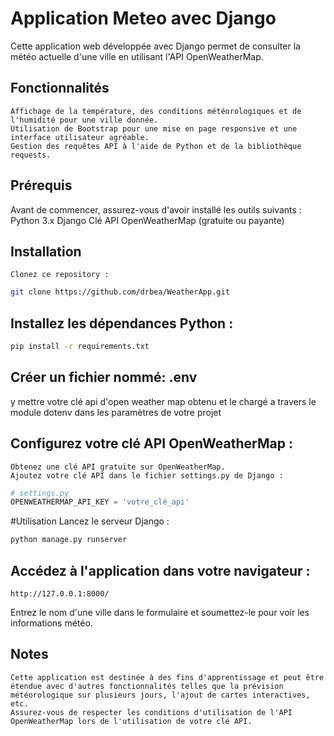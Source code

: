 # Application Meteo avec Django
Cette application web développée avec Django permet de consulter la météo actuelle d'une ville en utilisant l'API OpenWeatherMap.

## Fonctionnalités
    Affichage de la température, des conditions météorologiques et de l'humidité pour une ville donnée.
    Utilisation de Bootstrap pour une mise en page responsive et une interface utilisateur agréable.
    Gestion des requêtes API à l'aide de Python et de la bibliothèque requests.

## Prérequis
Avant de commencer, assurez-vous d'avoir installé les outils suivants :
    Python 3.x
    Django
    Clé API OpenWeatherMap (gratuite ou payante)

## Installation
    Clonez ce repository :

```bash
git clone https://github.com/drbea/WeatherApp.git
```

## Installez les dépendances Python :
```bash
pip install -r requirements.txt
```

## Créer un fichier nommé:   .env
y mettre votre clé api d'open weather map obtenu et le chargé a travers le module dotenv dans les paramètres de votre projet 


## Configurez votre clé API OpenWeatherMap :
    Obtenez une clé API gratuite sur OpenWeatherMap.
    Ajoutez votre clé API dans le fichier settings.py de Django :
```python
# settings.py
OPENWEATHERMAP_API_KEY = 'votre_clé_api'
```

#Utilisation
    Lancez le serveur Django :
```bash
python manage.py runserver
```
## Accédez à l'application dans votre navigateur :

```arduino
http://127.0.0.1:8000/
```

Entrez le nom d'une ville dans le formulaire et soumettez-le pour voir les informations météo.

## Notes
    Cette application est destinée à des fins d'apprentissage et peut être étendue avec d'autres fonctionnalités telles que la prévision météorologique sur plusieurs jours, l'ajout de cartes interactives, etc.
    Assurez-vous de respecter les conditions d'utilisation de l'API OpenWeatherMap lors de l'utilisation de votre clé API.
